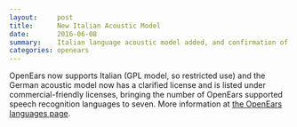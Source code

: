 ```yaml
---
layout:     post
title:      New Italian Acoustic Model
date:       2016-06-08
summary:    Italian language acoustic model added, and confirmation of German model license
categories: openears
---
```

OpenEars now supports Italian (GPL model, so restricted use) and the German acoustic model now has a clarified license and is listed under commercial-friendly licenses, bringing the number of OpenEars supported speech recognition languages to seven. More information at <a href="http://www.politepix.com/languages/">the OpenEars languages page</a>.
